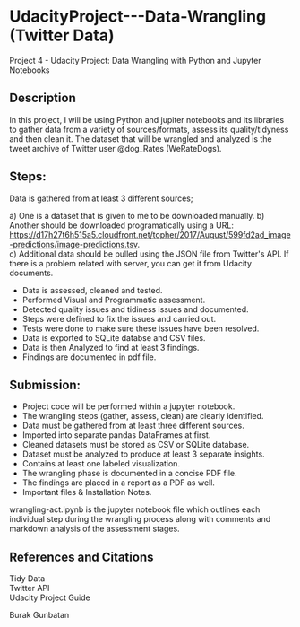 # UdacityProject---Data-Wrangling (Twitter Data)
Project 4 - Udacity Project: Data Wrangling with Python and Jupyter Notebooks

## Description

In this project, I will be using Python and jupiter notebooks and its libraries to gather data from a variety of sources/formats, assess its quality/tidyness and then clean it.
The dataset that will be wrangled and analyzed is the tweet archive of Twitter user @dog_Rates (WeRateDogs).

## Steps:

Data is gathered from at least 3 different sources;  

a) One is a dataset that is given to me to be downloaded manually. 
b) Another should be downloaded programatically using a URL: https://d17h27t6h515a5.cloudfront.net/topher/2017/August/599fd2ad_image-predictions/image-predictions.tsv.  
c) Additional data should be pulled using the JSON file from Twitter's API.  If there is a problem related with server, you can get it from Udacity documents.   

* Data is assessed, cleaned and tested.  
* Performed Visual and Programmatic assessment.  
* Detected quality issues and tidiness issues and documented.  
* Steps were defined to fix the issues and carried out.  
* Tests were done to make sure these issues have been resolved.  
* Data is exported to SQLite databse and CSV files.  
* Data is then Analyzed to find at least 3 findings.   
* Findings are documented in pdf file.  

## Submission:

* Project code will be performed within a jupyter notebook.  
* The wrangling steps (gather, assess, clean) are clearly identified.  
* Data must be gathered from at least three different sources.  
* Imported into separate pandas DataFrames at first.  
* Cleaned datasets must be stored as CSV or SQLite database.  
* Dataset must be analyzed to produce at least 3 separate insights.  
* Contains at least one labeled visualization.  
* The wrangling phase is documented in a concise PDF file.  
* The findings are placed in a report as a PDF as well.  
* Important files & Installation Notes.  

wrangling-act.ipynb is the jupyter notebook file which outlines each individual step during the wrangling process along with comments and markdown analysis of the assessment stages.  


## References and Citations  

Tidy Data  
Twitter API  
Udacity Project Guide   

Burak Gunbatan
